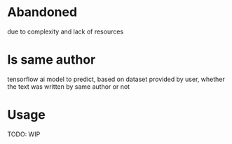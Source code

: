 # Abandoned
due to complexity and lack of resources

# Is same author
tensorflow ai model to predict, based on dataset provided by user, whether the text was written by same author or not

# Usage
TODO: WIP
